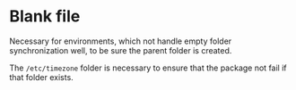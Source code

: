 # Blank file

Necessary for environments, which not handle empty folder synchronization well, to be sure the parent folder is created.

The `/etc/timezone` folder is necessary to ensure that the package not fail if that folder exists.

